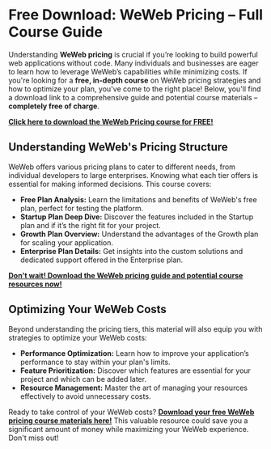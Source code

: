 # Free Download: WeWeb Pricing – Full Course Guide

Understanding **WeWeb pricing** is crucial if you’re looking to build powerful web applications without code. Many individuals and businesses are eager to learn how to leverage WeWeb’s capabilities while minimizing costs. If you're looking for a **free, in-depth course** on WeWeb pricing strategies and how to optimize your plan, you've come to the right place! Below, you'll find a download link to a comprehensive guide and potential course materials – **completely free of charge**.

[**Click here to download the WeWeb Pricing course for FREE!**](https://udemywork.com/weweb-pricing)

## Understanding WeWeb's Pricing Structure

WeWeb offers various pricing plans to cater to different needs, from individual developers to large enterprises. Knowing what each tier offers is essential for making informed decisions. This course covers:

*   **Free Plan Analysis:** Learn the limitations and benefits of WeWeb's free plan, perfect for testing the platform.
*   **Startup Plan Deep Dive:** Discover the features included in the Startup plan and if it’s the right fit for your project.
*   **Growth Plan Overview:** Understand the advantages of the Growth plan for scaling your application.
*   **Enterprise Plan Details:** Get insights into the custom solutions and dedicated support offered in the Enterprise plan.

[**Don't wait! Download the WeWeb pricing guide and potential course resources now!**](https://udemywork.com/weweb-pricing)

## Optimizing Your WeWeb Costs

Beyond understanding the pricing tiers, this material will also equip you with strategies to optimize your WeWeb costs:

*   **Performance Optimization:** Learn how to improve your application’s performance to stay within your plan's limits.
*   **Feature Prioritization:** Discover which features are essential for your project and which can be added later.
*   **Resource Management:** Master the art of managing your resources effectively to avoid unnecessary costs.

Ready to take control of your WeWeb costs? **[Download your free WeWeb pricing course materials here!](https://udemywork.com/weweb-pricing)** This valuable resource could save you a significant amount of money while maximizing your WeWeb experience. Don't miss out!
